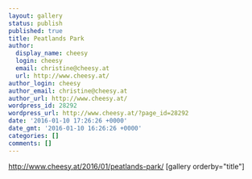 ```yaml
---
layout: gallery
status: publish
published: true
title: Peatlands Park
author:
  display_name: cheesy
  login: cheesy
  email: christine@cheesy.at
  url: http://www.cheesy.at/
author_login: cheesy
author_email: christine@cheesy.at
author_url: http://www.cheesy.at/
wordpress_id: 28292
wordpress_url: http://www.cheesy.at/?page_id=28292
date: '2016-01-10 17:26:26 +0000'
date_gmt: '2016-01-10 16:26:26 +0000'
categories: []
comments: []
---
```

http://www.cheesy.at/2016/01/peatlands-park/
[gallery orderby="title"]
